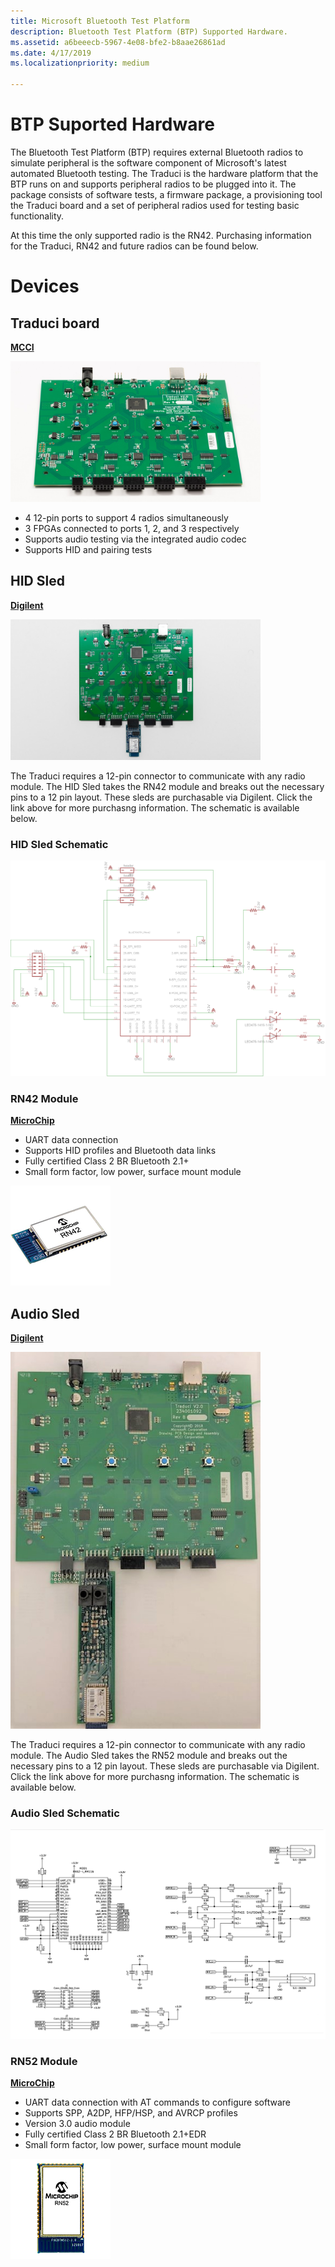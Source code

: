 ```yaml
---
title: Microsoft Bluetooth Test Platform
description: Bluetooth Test Platform (BTP) Supported Hardware.
ms.assetid: a6beeecb-5967-4e08-bfe2-b8aae26861ad
ms.date: 4/17/2019
ms.localizationpriority: medium

---
```


# BTP Suported Hardware

The Bluetooth Test Platform (BTP) requires external Bluetooth radios to simulate peripheral is the software component of Microsoft's latest automated Bluetooth testing. The Traduci is the hardware platform that the BTP runs on and supports peripheral radios to be plugged into it. The package consists of software tests, a firmware package, a provisioning tool  the Traduci board and a set of peripheral radios used for testing basic functionality.

At this time the only supported radio is the RN42. Purchasing information for the Traduci, RN42 and future radios can be found below.


# Devices #

## Traduci board ##
[**MCCI**](https://mcci.com/usb/dev-tools/model-2411/)

<img src="images/Traduci_Overhead.jpg" alt="Photo of the Traduci board" width="400"/>

- 4 12-pin ports to support 4 radios simultaneously
- 3 FPGAs connected to ports 1, 2, and 3 respectively
- Supports audio testing via the integrated audio codec
- Supports HID and pairing tests

## HID Sled ##
[**Digilent**](https://store.digilentinc.com/pmod-bt2-bluetooth-interface/)

<img src="images/Traduci_and_DigilentRN42.jpg" alt="Photo of the RN42 Radio on a Digilent sled" width="400"/>

The Traduci requires a 12-pin connector to communicate with any radio module. The HID Sled takes the RN42 module and breaks out the necessary pins to a 12 pin layout. These sleds are purchasable via Digilent. Click the link above for more purchasng information. The schematic is available below.

### HID Sled Schematic ###
![HID Sled Schematic](images/RN42Schematic.png)

### RN42 Module ###
[**MicroChip**](https://www.microchip.com/wwwproducts/en/RN42)

- UART data connection
- Supports HID profiles and Bluetooth data links
- Fully certified Class 2 BR Bluetooth 2.1+
- Small form factor, low power, surface mount module

![Photo of the RN42 Radio](images/RN42.png)

## Audio Sled ##
[**Digilent**](https://store.digilentinc.com/pmod-bt2-bluetooth-interface/)

<img src="images/Traduci_and_RN52.jpg" alt="Photo of the RN52 Radio on a sled" width="400"/>

The Traduci requires a 12-pin connector to communicate with any radio module. The Audio Sled takes the RN52 module and breaks out the necessary pins to a 12 pin layout. These sleds are purchasable via Digilent. Click the link above for more purchasng information. The schematic is available below.

### Audio Sled Schematic ###
![Audio Sled Schematic](images/RN52Schematic.png)

### RN52 Module ###
[**MicroChip**](https://www.microchip.com/wwwproducts/en/RN52)

- UART data connection with AT commands to configure software
- Supports SPP, A2DP, HFP/HSP, and AVRCP profiles
- Version 3.0 audio module
- Fully certified Class 2 BR Bluetooth 2.1+EDR
- Small form factor, low power, surface mount module

![Photo of the RN52 Radio](images/RN52.png)
